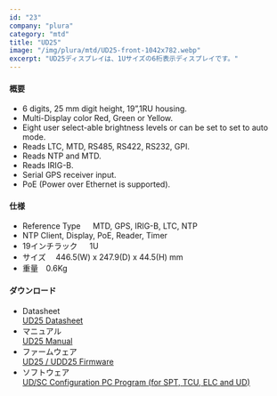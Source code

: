 ```yaml
---
id: "23"
company: "plura"
category: "mtd"
title: "UD25"
image: "/img/plura/mtd/UD25-front-1042x782.webp"
excerpt: "UD25ディスプレイは、1Uサイズの6桁表示ディスプレイです。"
---
```

#### 概要
* 6 digits, 25 mm digit height, 19”,1RU housing.
* Multi-Display color Red, Green or Yellow.
* Eight user select-able brightness levels or can be set to set to auto mode.
* Reads LTC, MTD, RS485, RS422, RS232, GPI.
* Reads NTP and MTD.
* Reads IRIG-B.
* Serial GPS receiver input.
* PoE (Power over Ethernet is supported).

#### 仕様 
* Reference Type &emsp;  MTD, GPS, IRIG-B, LTC, NTP
* NTP Client, Display, PoE, Reader, Timer
* 19インチラック &emsp; 1U  
* サイズ &emsp;446.5(W) x 247.9(D) x 44.5(H) mm  
* 重量&emsp;0.6Kg  

#### ダウンロード
* Datasheet  
    [UD25 Datasheet](https://plurainc.com/files/downloads/timing-solutions/datasheet/deUD25leaflet.pdf)  
* マニュアル  
    [UD25 Manual](https://plurainc.com/files/downloads/timing-solutions/manual/eUDmanual.pdf)  
* ファームウェア  
    [UD25 / UDD25 Firmware](https://plurainc.com/files/downloads/timing-solutions/firmware/ud25-udd25.zip)  
* ソフトウェア  
    [UD/SC Configuration PC Program (for SPT, TCU, ELC and UD)](https://plurainc.com/files/downloads/timing-solutions/software/udsc.zip)  
